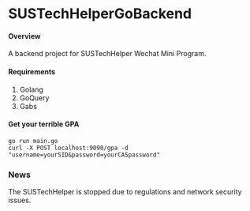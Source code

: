 # SUSTechHelperGoBackend

#### Overview

A backend project for SUSTechHelper Wechat Mini Program.

#### Requirements
1. Golang
2. GoQuery
3. Gabs

#### Get your terrible GPA

```
go run main.go
curl -X POST localhost:9090/gpa -d "username=yourSID&password=yourCASpassword"
```
### News
The SUSTechHelper is stopped due to regulations and network security issues.
